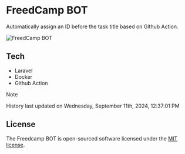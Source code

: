 # FreedCamp BOT

Automatically assign an ID before the task title based on Github Action.

![FreedCamp BOT](https://repository-images.githubusercontent.com/737932867/7d34798b-2680-471c-b089-a78a718d3d6a)

## Tech

- Laravel
- Docker
- Github Action

> [!NOTE]  
> History last updated on Wednesday, September 11th, 2024, 12:37:01 PM

## License

The Freedcamp BOT is open-sourced software licensed under the [MIT license](https://opensource.org/licenses/MIT).
